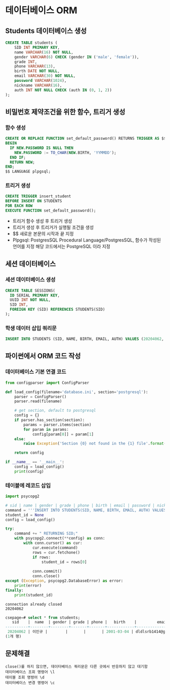 # 데이터베이스 ORM

## Students 데이터베이스 생성

```sql
CREATE TABLE students (
    SID INT PRIMARY KEY,
    name VARCHAR(16) NOT NULL,
    gender VARCHAR(6) CHECK (gender IN ('male', 'female')),
    grade INT,
    phone VARCHAR(13),
    birth DATE NOT NULL,
    email VARCHAR(30) NOT NULL,
    password VARCHAR(1024),
    nickname VARCHAR(16),
    auth INT NOT NULL CHECK (auth IN (0, 1, 2))
);
```

## 비밀번호 제약조건을 위한 함수, 트리거 생성

### 함수 생성

```sql
CREATE OR REPLACE FUNCTION set_default_password() RETURNS TRIGGER AS $$
BEGIN
  IF NEW.PASSWORD IS NULL THEN
    NEW.PASSWORD := TO_CHAR(NEW.BIRTH, 'YYMMDD');
  END IF;  
  RETURN NEW;
END;
$$ LANGUAGE plpgsql;
```

### 트리거 생성

```sql
CREATE TRIGGER insert_student
BEFORE INSERT ON STUDENTS
FOR EACH ROW
EXECUTE FUNCTION set_default_password();
```

- 트리거 함수 생성 후 트리거 생성
- 트리거 생성 후 트리거가 실행될 조건을 생성
- $$ 새로운 본문의 시작과 끝 지정
- Plpgsql: PostgresSQL Procedural Language/PostgresSQL, 함수가 작성된 언어를 지정 해당 코드에서는 PostgreSQL 이라 지정

## 세션 데이터베이스

### 세션 데이터베이스 생성

```sql
CREATE TABLE SESSIONS(
  ID SERIAL PRIMARY KEY,
  UUID INT NOT NULL,
  SID INT,
  FOREIGN KEY (SID) REFERENCES STUDENTS(SID)
);
```

### 학생 데이터 삽입 쿼리문

```sql
INSERT INTO STUDENTS (SID, NAME, BIRTH, EMAIL, AUTH) VALUES (20204062, ‘이인규’, ‘2001-03-04’, ‘dldlsrb1414@gmail.com’ 3);
```

## 파이썬에서 ORM 코드 작성

### 데이터베이스 기본 연결 코드

```python
from configparser import ConfigParser

def load_config(filename='database.ini', section='postgresql'):
    parser = ConfigParser()
    parser.read(filename)

    # get section, default to postgresql
    config = {}
    if parser.has_section(section):
        params = parser.items(section)
        for param in params:
            config[param[0]] = param[1]
    else:
        raise Exception('Section {0} not found in the {1} file'.format(section, filename))

    return config

if __name__ == '__main__':
    config = load_config()
    print(config)
```

### 테이블에 레코드 삽입

```python
import psycopg2

# sid | name | gender | grade | phone | birth | email | password | nickname | auth 
command = '''INSERT INTO STUDENTS(SID, NAME, BIRTH, EMAIL, AUTH) VALUES(20204062, '이인규', '010304', 'dldlsrb1414@gmail.com', 2)'''
student_id = None
config = load_config()

try:
    command += " RETURNING SID;"
    with psycopg2.connect(**config) as conn:
        with conn.cursor() as cur:
            cur.execute(command)
            rows = cur.fetchone()
            if rows:
                student_id = rows[0]
                
            conn.commit()
            conn.close()
except (Exception, psycopg2.DatabaseError) as error:
    print(error)
finally:
    print(student_id)
```

```shell
connection already closed
20204062
```

```sql
csepage=# select * from students;
   sid    |  name  | gender | grade | phone |   birth    |         email         | password | nickname | auth 
----------+--------+--------+-------+-------+------------+-----------------------+----------+----------+------
 20204062 | 이인규 |        |       |       | 2001-03-04 | dldlsrb1414@gmail.com | 010304   |          |    2
(1개 행)
```

## 문제해결

```text
close()를 하지 않으면, 데이터베이스 쿼리문은 다른 곳에서 반응하지 않고 대기함
데이터베이스 조회 명령어 \l
테이블 조회 명령어 \d
데이터베이스 변경 명령어 \c
```

